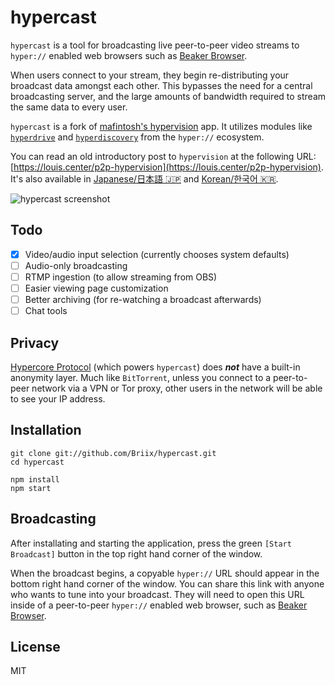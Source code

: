 # hypercast
`hypercast` is a tool for broadcasting live peer-to-peer video streams to `hyper://` enabled web browsers such as [Beaker Browser](https://beakerbrowser.com).

When users connect to your stream, they begin re-distributing your broadcast data amongst each other. This bypasses the need for a central broadcasting server, and the large amounts of bandwidth required to stream the same data to every user.

`hypercast` is a fork of [mafintosh's hypervision](https://github.com/mafintosh/hypervision) app. It utilizes modules like [`hyperdrive`](https://github.com/mafintosh/hyperdrive) and [`hyperdiscovery`](https://github.com/karissa/hyperdiscovery) from the `hyper://` ecosystem.

You can read an old introductory post to `hypervision` at the following URL: [https://louis.center/p2p-hypervision](https://louis.center/p2p-hypervision). It's also available in [Japanese/日本語 🇯🇵](https://louis.center/p2p-hypervision-jp) and [Korean/한국어 🇰🇷](https://louis.center/p2p-hypervision-kr).

![hypercast screenshot](https://louis.center/images/hypercast.png)

## Todo
- [x] Video/audio input selection (currently chooses system defaults)
- [ ] Audio-only broadcasting
- [ ] RTMP ingestion (to allow streaming from OBS)
- [ ] Easier viewing page customization
- [ ] Better archiving (for re-watching a broadcast afterwards)
- [ ] Chat tools

## Privacy
[Hypercore Protocol](https://hypercore-protocol.org) (which powers `hypercast`) does __*not*__ have a built-in anonymity layer. Much like `BitTorrent`, unless you connect to a peer-to-peer network via a VPN or Tor proxy, other users in the network will be able to see your IP address.

## Installation
```
git clone git://github.com/Briix/hypercast.git
cd hypercast

npm install
npm start
```

## Broadcasting
After installating and starting the application, press the green `[Start Broadcast]` button in the top right hand corner of the window.

When the broadcast begins, a copyable `hyper://` URL should appear in the bottom right hand corner of the window. You can share this link with anyone who wants to tune into your broadcast. They will need to open this URL inside of a peer-to-peer `hyper://` enabled web browser, such as [Beaker Browser](https://beakerbrowser.com).

## License
MIT
